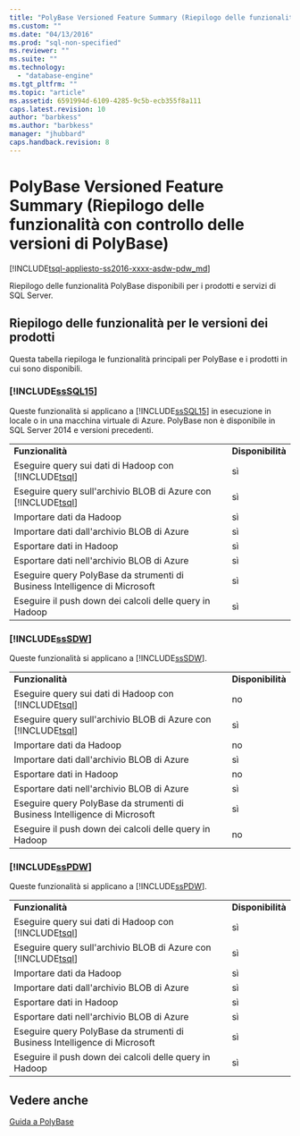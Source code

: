 ```yaml
---
title: "PolyBase Versioned Feature Summary (Riepilogo delle funzionalit&#224; con controllo delle versioni di PolyBase) | Microsoft Docs"
ms.custom: ""
ms.date: "04/13/2016"
ms.prod: "sql-non-specified"
ms.reviewer: ""
ms.suite: ""
ms.technology: 
  - "database-engine"
ms.tgt_pltfrm: ""
ms.topic: "article"
ms.assetid: 6591994d-6109-4285-9c5b-ecb355f8a111
caps.latest.revision: 10
author: "barbkess"
ms.author: "barbkess"
manager: "jhubbard"
caps.handback.revision: 8
---
```

# PolyBase Versioned Feature Summary (Riepilogo delle funzionalit&#224; con controllo delle versioni di PolyBase)
[!INCLUDE[tsql-appliesto-ss2016-xxxx-asdw-pdw_md](../../includes/tsql-appliesto-ss2016-xxxx-asdw-pdw-md.md)]

  Riepilogo delle funzionalità PolyBase disponibili per i prodotti e servizi di SQL Server.  
  
## Riepilogo delle funzionalità per le versioni dei prodotti  
 Questa tabella riepiloga le funzionalità principali per PolyBase e i prodotti in cui sono disponibili.  
  
### [!INCLUDE[ssSQL15](../../includes/sssql15-md.md)]  
 Queste funzionalità si applicano a [!INCLUDE[ssSQL15](../../includes/sssql15-md.md)] in esecuzione in locale o in una macchina virtuale di Azure.  PolyBase non è disponibile in SQL Server 2014 e versioni precedenti.  
  
|||  
|-|-|  
|**Funzionalità**|**Disponibilità**|  
|Eseguire query sui dati di Hadoop con [!INCLUDE[tsql](../../includes/tsql-md.md)]|sì|  
|Eseguire query sull'archivio BLOB di Azure con [!INCLUDE[tsql](../../includes/tsql-md.md)]|sì|  
|Importare dati da Hadoop|sì|  
|Importare dati dall'archivio BLOB di Azure|sì|  
|Esportare dati in Hadoop|sì|  
|Esportare dati nell'archivio BLOB di Azure|sì|  
|Eseguire query PolyBase da strumenti di Business Intelligence di Microsoft|sì|  
|Eseguire il push down dei calcoli delle query in Hadoop|sì|  
  
### [!INCLUDE[ssSDW](../../includes/sssdw-md.md)]  
 Queste funzionalità si applicano a [!INCLUDE[ssSDW](../../includes/sssdw-md.md)].  
  
|||  
|-|-|  
|**Funzionalità**|**Disponibilità**|  
|Eseguire query sui dati di Hadoop con [!INCLUDE[tsql](../../includes/tsql-md.md)]|no|  
|Eseguire query sull'archivio BLOB di Azure con [!INCLUDE[tsql](../../includes/tsql-md.md)]|sì|  
|Importare dati da Hadoop|no|  
|Importare dati dall'archivio BLOB di Azure|sì|  
|Esportare dati in Hadoop|no|  
|Esportare dati nell'archivio BLOB di Azure|sì|  
|Eseguire query PolyBase da strumenti di Business Intelligence di Microsoft|sì|  
|Eseguire il push down dei calcoli delle query in Hadoop|no|  
  
### [!INCLUDE[ssPDW](../../includes/sspdw-md.md)]  
 Queste funzionalità si applicano a [!INCLUDE[ssPDW](../../includes/sspdw-md.md)].  
  
|||  
|-|-|  
|**Funzionalità**|**Disponibilità**|  
|Eseguire query sui dati di Hadoop con [!INCLUDE[tsql](../../includes/tsql-md.md)]|sì|  
|Eseguire query sull'archivio BLOB di Azure con [!INCLUDE[tsql](../../includes/tsql-md.md)]|sì|  
|Importare dati da Hadoop|sì|  
|Importare dati dall'archivio BLOB di Azure|sì|  
|Esportare dati in Hadoop|sì|  
|Esportare dati nell'archivio BLOB di Azure|sì|  
|Eseguire query PolyBase da strumenti di Business Intelligence di Microsoft|sì|  
|Eseguire il push down dei calcoli delle query in Hadoop|sì|  
  
## Vedere anche  
 [Guida a PolyBase](../../relational-databases/polybase/polybase-guide.md)  
  
  